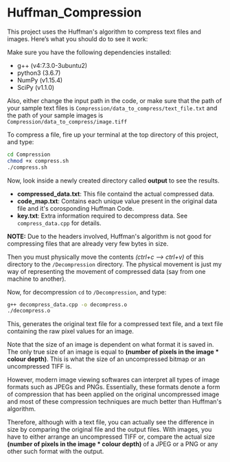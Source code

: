 # Huffman_Compression
This project uses the Huffman's algorithm to compress text files and images. Here’s what you should do to see it work:

Make sure you have the following dependencies installed:
- g++ (v4:7.3.0-3ubuntu2)
- python3 (3.6.7)
- NumPy (v1.15.4)
- SciPy (v1.1.0)

Also, either change the input path in the code, or make sure that the path of your sample text files is `Compression/data_to_compress/text_file.txt` and the path of your sample images is `Compression/data_to_compress/image.tiff`

To compress a file, fire up your terminal at the top directory of this project, and type:
```sh
cd Compression
chmod +x compress.sh
./compress.sh
```
Now, look inside a newly created directory called **output** to see the results.
- **compressed_data.txt**: This file containd the actual compressed data. 
- **code_map.txt**: Contains each unique value present in the original data file and it's corosponding Huffman Code.
- **key.txt**: Extra information required to decompress data. See `compress_data.cpp` for details.

**NOTE:** Due to the headers involved, Huffman's algorithm is not good for compressing files that are already very few bytes in size.

Then you must physically move the contents *(ctrl+c --> ctrl+v)* of this directory to the `/Decompression` directory. The physical movement is just my way of representing the movement of compressed data (say from one machine to another). 

Now, for decompression `cd` to `/Decompression`, and type:
```sh
g++ decompress_data.cpp -o decompress.o
./decompress.o
```
This, generates the original text file for a compressed text file, and a text file containing the raw pixel values for an image.

Note that the size of an image is dependent on what format it is saved in. The only true size of an image is equal to **(number of pixels in the image * colour depth)**. This is what the size of an uncompressed bitmap or an uncompressed TIFF is.

However, modern image viewing softwares can interpret all types of image formats such as JPEGs and PNGs. Essentially, these formats denote a form of compression that has been applied on the original uncompressed image and most of these compression techniques are much better than Huffman's algorithm.

Therefore, although with a text file, you can actually see the difference in size by comparing the original file and the output files. With images, you have to either arrange an uncompressed TIFF or, compare the actual size **(number of pixels in the image * colour depth)** of a JPEG or a PNG or any other such format with the output.
